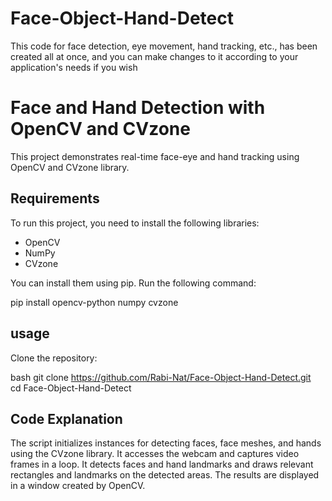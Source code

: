 # Face-Object-Hand-Detect
This code for face detection, eye movement, hand tracking, etc., has been created all at once, and you can make changes to it according to your application's needs if you wish

# Face and Hand Detection with OpenCV and CVzone  

This project demonstrates real-time face-eye and hand tracking using OpenCV and CVzone library.  

## Requirements  

To run this project, you need to install the following libraries:  

- OpenCV  
- NumPy  
- CVzone  

You can install them using pip. Run the following command:  

pip install opencv-python numpy cvzone

## usage
Clone the repository:

bash
git clone https://github.com/Rabi-Nat/Face-Object-Hand-Detect.git  
cd Face-Object-Hand-Detect

## Code Explanation
The script initializes instances for detecting faces, face meshes, and hands using the CVzone library.
It accesses the webcam and captures video frames in a loop.
It detects faces and hand landmarks and draws relevant rectangles and landmarks on the detected areas.
The results are displayed in a window created by OpenCV.
